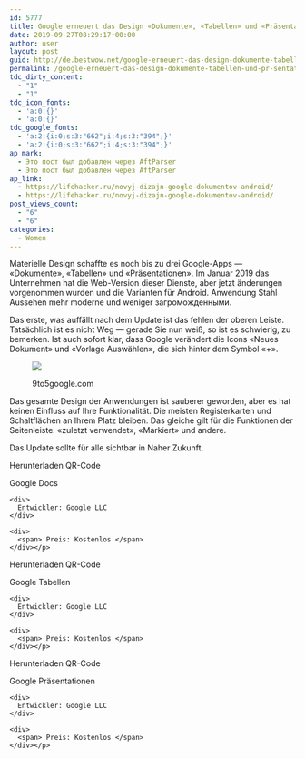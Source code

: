 ```yaml
---
id: 5777
title: Google erneuert das Design «Dokumente», «Tabellen» und «Präsentationen» für Android
date: 2019-09-27T08:29:17+00:00
author: user
layout: post
guid: http://de.bestwow.net/google-erneuert-das-design-dokumente-tabellen-und-pr-sentationen-f-r-android/
permalink: /google-erneuert-das-design-dokumente-tabellen-und-pr-sentationen-f-r-android/
tdc_dirty_content:
  - "1"
  - "1"
tdc_icon_fonts:
  - 'a:0:{}'
  - 'a:0:{}'
tdc_google_fonts:
  - 'a:2:{i:0;s:3:"662";i:4;s:3:"394";}'
  - 'a:2:{i:0;s:3:"662";i:4;s:3:"394";}'
ap_mark:
  - Это пост был добавлен через AftParser
  - Это пост был добавлен через AftParser
ap_link:
  - https://lifehacker.ru/novyj-dizajn-google-dokumentov-android/
  - https://lifehacker.ru/novyj-dizajn-google-dokumentov-android/
post_views_count:
  - "6"
  - "6"
categories:
  - Women
---
```

Materielle Design schaffte es noch bis zu drei Google-Apps — «Dokumente», «Tabellen» und «Präsentationen». Im Januar 2019 das Unternehmen hat die Web-Version dieser Dienste, aber jetzt änderungen vorgenommen wurden und die Varianten für Android. Anwendung Stahl Aussehen mehr moderne und weniger загроможденными.

Das erste, was auffällt nach dem Update ist das fehlen der oberen Leiste. Tatsächlich ist es nicht Weg — gerade Sie nun weiß, so ist es schwierig, zu bemerken. Ist auch sofort klar, dass Google verändert die Icons «Neues Dokument» und «Vorlage Auswählen», die sich hinter dem Symbol «+».<figure>

![](http://de.bestwow.net/wp-content/uploads/2019/09/google-obnovila-dizayn-dokumentov-tablic-i-prezentaciy-dlya-android-1.jpg) <figcaption>9to5google.com</figcaption></figure> 

Das gesamte Design der Anwendungen ist sauberer geworden, aber es hat keinen Einfluss auf Ihre Funktionalität. Die meisten Registerkarten und Schaltflächen an Ihrem Platz bleiben. Das gleiche gilt für die Funktionen der Seitenleiste: «zuletzt verwendet», «Markiert» und andere.

Das Update sollte für alle sichtbar in Naher Zukunft.

<div>
  <div>
  </div>
  
  <div>
  </div>
  
  <div>
    <div>
      Herunterladen <span>QR-Code </span>
    </div></p>
  </div>
  
  <div>
    <div>
      Google Docs
    </div>
    
    <div>
      Entwickler: Google LLC
    </div>
    
    <div>
      <span> Preis: Kostenlos </span>
    </div></p>
  </div></p>
</div>

<div>
  <div>
  </div>
  
  <div>
  </div>
  
  <div>
    <div>
      Herunterladen <span>QR-Code </span>
    </div></p>
  </div>
  
  <div>
    <div>
      Google Tabellen
    </div>
    
    <div>
      Entwickler: Google LLC
    </div>
    
    <div>
      <span> Preis: Kostenlos </span>
    </div></p>
  </div></p>
</div>

<div>
  <div>
  </div>
  
  <div>
  </div>
  
  <div>
    <div>
      Herunterladen <span>QR-Code </span>
    </div></p>
  </div>
  
  <div>
    <div>
      Google Präsentationen
    </div>
    
    <div>
      Entwickler: Google LLC
    </div>
    
    <div>
      <span> Preis: Kostenlos </span>
    </div></p>
  </div></p>
</div>